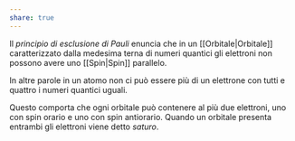 ```yaml
---
share: true
---
```

Il *principio di esclusione di Pauli* enuncia che in un [[Orbitale|Orbitale]] caratterizzato dalla medesima terna di numeri quantici gli elettroni non possono avere uno [[Spin|Spin]] parallelo.

In altre parole in un atomo non ci può essere più di un elettrone con tutti e quattro i numeri quantici uguali.

Questo comporta che ogni orbitale può contenere al più due elettroni, uno con spin orario e uno con spin antiorario. Quando un orbitale presenta entrambi gli elettroni viene detto *saturo*.